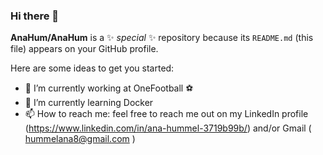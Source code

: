 ### Hi there 👋

**AnaHum/AnaHum** is a ✨ _special_ ✨ repository because its `README.md` (this file) appears on your GitHub profile.

Here are some ideas to get you started:

- 🔭 I’m currently working at OneFootball :soccer:
- 🌱 I’m currently learning Docker
- 📫 How to reach me: feel free to reach me out on my LinkedIn profile (https://www.linkedin.com/in/ana-hummel-3719b99b/) and/or Gmail  ( hummelana8@gmail.com ) 


